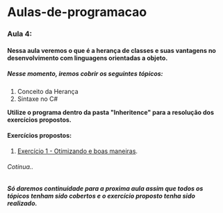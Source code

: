 # Aulas-de-programacao

### Aula 4:

#### Nessa aula veremos o que é a herança de classes e suas vantagens no desenvolvimento com linguagens orientadas a objeto.

##### Nesse momento, iremos cobrir os seguintes tópicos:

1. Conceito da Herança
2. Sintaxe no C#

**Utilize o programa dentro da pasta "Inheritence" para a resolução dos exercícios propostos.**

#### Exercícios propostos:

1. [Exercício 1 - Otimizando e boas maneiras](./Exercise1).

###### Cotinua..  

##### Só daremos continuidade para a proxima aula assim que todos os tópicos tenham sido cobertos e o exercício proposto tenha sido realizado. 